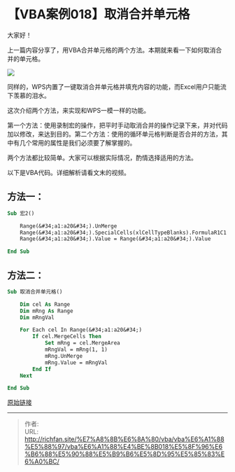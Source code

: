 # 【VBA案例018】取消合并单元格

大家好！

上一篇内容分享了，用VBA合并单元格的两个方法。本期就来看一下如何取消合并的单元格。

![](https://img.richfan.site/program/vba/vba案列/【VBA案例018】取消合并单元格.gif)

同样的，WPS内置了一键取消合并单元格并填充内容的功能，而Excel用户只能流下羡慕的泪水。

这次介绍两个方法，来实现和WPS一模一样的功能。

第一个方法：使用录制宏的操作，把平时手动取消合并的操作记录下来，并对代码加以修改，来达到目的。第二个方法：使用的循环单元格判断是否合并的方法，其中有几个常用的属性是我们必须要了解掌握的。

两个方法都比较简单。大家可以根据实际情况，酌情选择适用的方法。

以下是VBA代码。详细解析请看文末的视频。

## 方法一：

```vb
Sub 宏2()

    Range(&#34;a1:a20&#34;).UnMerge
    Range(&#34;a1:a20&#34;).SpecialCells(xlCellTypeBlanks).FormulaR1C1 = &#34;=R[-1]C&#34;
    Range(&#34;a1:a20&#34;).Value = Range(&#34;a1:a20&#34;).Value

End Sub
```

## 方法二：

```vb
Sub 取消合并单元格()

    Dim cel As Range
    Dim mRng As Range
    Dim mRngVal

    For Each cel In Range(&#34;a1:a20&#34;)
        If cel.MergeCells Then
            Set mRng = cel.MergeArea
            mRngVal = mRng(1, 1)
            mRng.UnMerge
            mRng.Value = mRngVal
        End If
    Next

End Sub
```

[原始链接](https://mp.weixin.qq.com/s?__biz=MzIyOTc3NzQ2NA==&amp;mid=2247485272&amp;idx=1&amp;sn=898b64ffdb77aff339d71f7bda45906f&amp;chksm=e8bcce0fdfcb47192a223e90ac62cd0b104af662e8f66c26dfdc87801f61712a960f6777470c&amp;scene=178&amp;cur_album_id=3115603487041503237#rd)

---

> 作者:   
> URL: http://richfan.site/%E7%A8%8B%E6%8A%80/vba/vba%E6%A1%88%E5%88%97/vba%E6%A1%88%E4%BE%8B018%E5%8F%96%E6%B6%88%E5%90%88%E5%B9%B6%E5%8D%95%E5%85%83%E6%A0%BC/  

